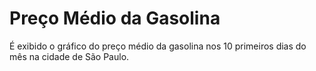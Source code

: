 # Preço Médio da Gasolina
É exibido o gráfico do preço médio da gasolina nos 10 primeiros dias do mês na cidade de São Paulo.
